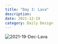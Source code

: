 ```yaml
---
title: "Day 3: Lava"
description:
date: 2021-12-19 
category: Daily Design
---
```


![2021-19-Dec-Lava](https://user-images.githubusercontent.com/3475947/146693030-571b8ae4-98d4-413c-aed5-721a5d36f330.png)
